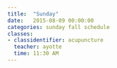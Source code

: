 ```yaml
---
title:  "Sunday"
date:   2015-08-09 00:00:00
categories: sunday fall schedule
classes:
- classidentifier: acupuncture
  teacher: ayotte
  time: 11:30 AM
---
```

